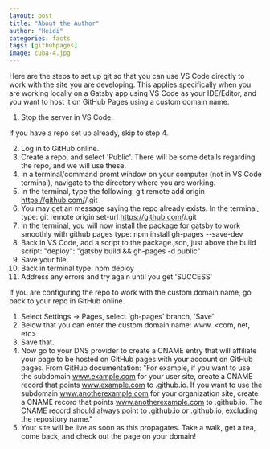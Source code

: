 ```yaml
---
layout: post
title: "About the Author"
author: "Heidi"
categories: facts
tags: [githubpages]
image: cuba-4.jpg
---
```

Here are the steps to set up git so that you can use VS Code directly to work with the site you are developing.
This applies specifically when you are working locally on a Gatsby app using VS Code as your IDE/Editor, and you want to host it on GitHub Pages using a custom domain name.

1. Stop the server in VS Code.

If you have a repo set up already, skip to step 4.

2. Log in to GitHub online. 
3. Create a repo, and select 'Public'. There will be some details regarding the repo, and we will use these.
4. In a terminal/command promt window on your computer (not in VS Code terminal), navigate to the directory where you are working.
5. In the terminal, type the following: 
      git remote add origin https://github.com/<your-user-or-organization-name>/<repo-name>.git
6. You may get an message saying the repo already exists. In the terminal, type: 
      git remote origin set-url https://github.com/<your-user-or-organization-name>/<repo-name>.git
7. In the terminal, you will now install the package for gatsby to work smoothly with github pages type: 
      npm install gh-pages --save-dev
8. Back in VS Code, add a script to the package.json, just above the build script:
  "deploy": "gatsby build && gh-pages -d public"
9. Save your file.
10. Back in terminal type:
      npm deploy
11. Address any errors and try again until you get 'SUCCESS'

If you are configuring the repo to work with the custom domain name, go back to your repo in GitHub online.
  1. Select Settings -> Pages, select 'gh-pages' branch, 'Save'
  2. Below that you can enter the custom domain name: www.<your-domain>.<com, net, etc>
  3. Save that.
  4. Now go to your DNS provider to create a CNAME entry that will affiliate your page to be hosted on GitHub pages with your account on GitHub pages.
   From GitHub documentation: "For example, if you want to use the subdomain www.example.com for your user site, create a CNAME record that points www.example.com to <user>.github.io. If you want to use the subdomain www.anotherexample.com for your organization site, create a CNAME record that points www.anotherexample.com to <organization>.github.io. The CNAME record should always point to <user>.github.io or <organization>.github.io, excluding the repository name."
  5. Your site will be live as soon as this propagates. Take a walk, get a tea, come back, and check out the page on your domain!
  
